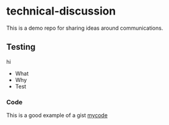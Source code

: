 # technical-discussion
This is a demo repo for sharing ideas around communications.

## Testing
hi

* What
* Why
* Test

### Code
This is a good example of a gist [mycode](https://gist.github.com/eugenewong-ai/046a894a47ccec0b8a232c22e01d5c1f) 
